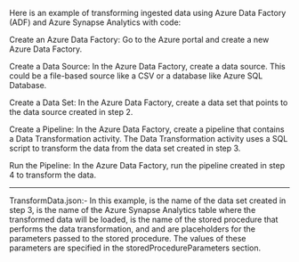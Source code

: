 Here is an example of transforming ingested data using Azure Data Factory (ADF) and Azure Synapse Analytics with code:

Create an Azure Data Factory: Go to the Azure portal and create a new Azure Data Factory.

Create a Data Source: In the Azure Data Factory, create a data source. This could be a file-based source like a CSV or a database like Azure SQL Database.

Create a Data Set: In the Azure Data Factory, create a data set that points to the data source created in step 2.

Create a Pipeline: In the Azure Data Factory, create a pipeline that contains a Data Transformation activity. The Data Transformation activity uses a SQL script to transform the data from the data set created in step 3.

Run the Pipeline: In the Azure Data Factory, run the pipeline created in step 4 to transform the data.

-----
TransformData.json:-
In this example, <dataSetName> is the name of the data set created in step 3, <synapseTableName> is the name of the Azure Synapse Analytics table where the transformed data will be loaded, <storedProcedureName> is the name of the stored procedure that performs the data transformation, and <parameter1> and <parameter2> are placeholders for the parameters passed to the stored procedure. The values of these parameters are specified in the storedProcedureParameters section.